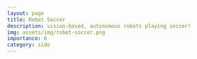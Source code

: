 ```yaml
---
layout: page
title: Robot Soccer
description: vision-based, autonomous robots playing soccer!
img: assets/img/robot-soccer.png
importance: 6
category: side
---
```


